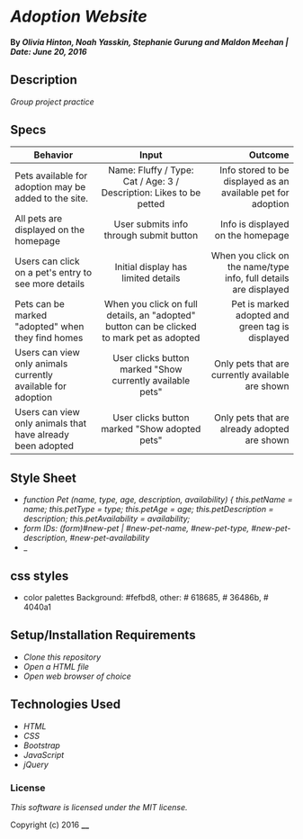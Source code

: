 # _Adoption Website_

#### By _Olivia Hinton, Noah Yasskin, Stephanie Gurung and Maldon Meehan | Date: June 20, 2016_

## Description

_Group project practice_

## Specs
| Behavior        | Input           | Outcome  |
| ------------- |:-------------:| -----:|
| Pets available for adoption may be added to the site. | Name: Fluffy / Type: Cat / Age: 3 / Description: Likes to be petted  | Info stored to be displayed as an available pet for adoption  |
| All pets are displayed on the homepage | User submits info through submit button | Info is displayed on the homepage |
| Users can click on a pet's entry to see more details | Initial display has limited details | When you click on the name/type info, full details are displayed |
| Pets can be marked "adopted" when they find homes | When you click on full details, an "adopted" button can be clicked to mark pet as adopted | Pet is marked adopted and green tag is displayed
| Users can view only animals currently available for adoption | User clicks button marked "Show currently available pets" | Only pets that are currently available are shown
| Users can view only animals that have already been adopted | User clicks button marked "Show adopted pets" | Only pets that are already adopted are shown

## Style Sheet

* _function Pet (name, type, age, description, availability) {
  this.petName = name;
  this.petType = type;
  this.petAge = age;
  this.petDescription = description;
  this.petAvailability = availability;_
* _form IDs: (form)#new-pet | #new-pet-name, #new-pet-type, #new-pet-description, #new-pet-availability_
* _

## css styles
* color palettes Background: #fefbd8, other: # 618685, # 36486b, # 4040a1


## Setup/Installation Requirements

* _Clone this repository_
* _Open a HTML file_
* _Open web browser of choice_


## Technologies Used

* _HTML_
* _CSS_
* _Bootstrap_
* _JavaScript_
* _jQuery_

### License

*This software is licensed under the MIT license.*

Copyright (c) 2016 **__**
